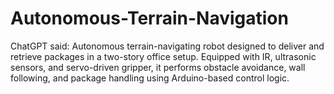# Autonomous-Terrain-Navigation
ChatGPT said:  Autonomous terrain-navigating robot designed to deliver and retrieve packages in a two-story office setup. Equipped with IR, ultrasonic sensors, and servo-driven gripper, it performs obstacle avoidance, wall following, and package handling using Arduino-based control logic.
